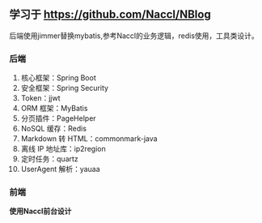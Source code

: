 ## 学习于 https://github.com/Naccl/NBlog
后端使用jimmer替换mybatis,参考Naccl的业务逻辑，redis使用，工具类设计。
### 后端
1. 核心框架：Spring Boot
2. 安全框架：Spring Security
3. Token：jjwt
4. ORM 框架：MyBatis
5. 分页插件：PageHelper
6. NoSQL 缓存：Redis
7. Markdown 转 HTML：commonmark-java
8. 离线 IP 地址库：ip2region
9. 定时任务：quartz
10. UserAgent 解析：yauaa
### 前端
**使用Naccl前台设计**
